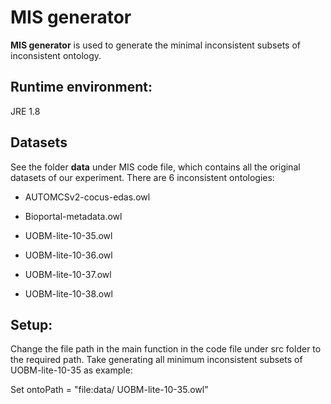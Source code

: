 # MIS generator

**MIS generator**  is used to generate the minimal inconsistent subsets of inconsistent ontology. 



## Runtime environment: 

JRE 1.8



## Datasets

See the folder **data** under MIS code file, which contains all the original datasets of our experiment. There are 6 inconsistent ontologies:

- AUTOMCSv2-cocus-edas.owl

- Bioportal-metadata.owl

- UOBM-lite-10-35.owl

- UOBM-lite-10-36.owl

- UOBM-lite-10-37.owl

- UOBM-lite-10-38.owl




## Setup: 

Change the file path in the main function in the code file under src folder to the required path. Take generating all minimum inconsistent subsets of UOBM-lite-10-35 as example:

 Set ontoPath = "file:data/ UOBM-lite-10-35.owl"